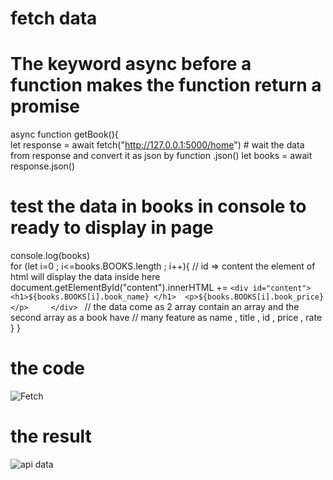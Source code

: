 # fetch data
  # The keyword async before a function makes the function return a promise
   async function getBook(){   
   let response  = await fetch("http://127.0.0.1:5000/home")
    # wait the data from response and convert it as json by function .json()
   let books = await response.json() 
   # test the data in books in console to ready to display in page
   console.log(books)      
   for (let i=0 ; i<=books.BOOKS.length ; i++){
      // id => content the element of html will display the data inside here 
     document.getElementById("content").innerHTML += `<div id="content">  <h1>${books.BOOKS[i].book_name} </h1>  <p>${books.BOOKS[i].book_price} </p>     </div> `
                       // the data come as 2 array contain an array and the second array as a book have
                       // many feature as name , title , id , price , rate 
  }
}


# the code




![Fetch](https://github.com/tomasjr37/books/assets/64990413/62df30b9-1ff2-4b06-b8ba-2d521e1589bd)











# the result

![api data](https://github.com/tomasjr37/books/assets/64990413/aafed6de-b72b-43ed-8382-2204f94f628c)

